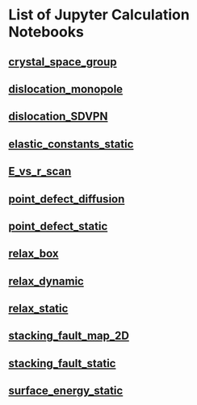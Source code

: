 # List of Jupyter Calculation Notebooks

## [crystal_space_group](crystal_space_group.ipynb)

## [dislocation_monopole](dislocation_monopole.ipynb)

## [dislocation_SDVPN](dislocation_SDVPN.ipynb)

## [elastic_constants_static](elastic_constants_static.ipynb)

## [E_vs_r_scan](E_vs_r_scan.ipynb)

## [point_defect_diffusion](point_defect_diffusion.ipynb)

## [point_defect_static](point_defect_static.ipynb)

## [relax_box](relax_box.ipynb)

## [relax_dynamic](relax_dynamic.ipynb)

## [relax_static](relax_static.ipynb)

## [stacking_fault_map_2D](stacking_fault_map_2D.ipynb)

## [stacking_fault_static](stacking_fault_static.ipynb)

## [surface_energy_static](surface_energy_static.ipynb)